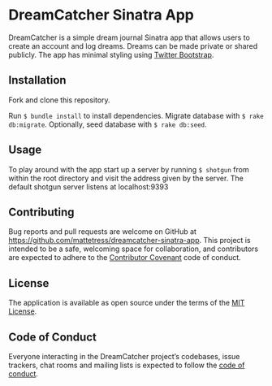 # DreamCatcher Sinatra App

DreamCatcher is a simple dream journal Sinatra app that allows users to create an account and log dreams. Dreams can be made private or shared publicly.  The app has minimal styling using [Twitter Bootstrap](http://getbootstrap.com).

## Installation

Fork and clone this repository.

Run `$ bundle install` to install dependencies.
Migrate database with `$ rake db:migrate`.
Optionally, seed database with `$ rake db:seed`.

## Usage

To play around with the app start up a server by running `$ shotgun` from within the root directory and visit the address given by the server. The default shotgun server listens at localhost:9393

## Contributing

Bug reports and pull requests are welcome on GitHub at https://github.com/mattetress/dreamcatcher-sinatra-app. This project is intended to be a safe, welcoming space for collaboration, and contributors are expected to adhere to the [Contributor Covenant](http://contributor-covenant.org) code of conduct.

## License

The application is available as open source under the terms of the [MIT License](https://github.com/mattetress/dreamcatcher-sinatra-app/blob/master/LICENSE.txt).

## Code of Conduct

Everyone interacting in the DreamCatcher project’s codebases, issue trackers, chat rooms and mailing lists is expected to follow the [code of conduct](https://github.com/mattetress/dreamcatcher-sinatra-app/blob/master/CODE_OF_CONDUCT.md).
